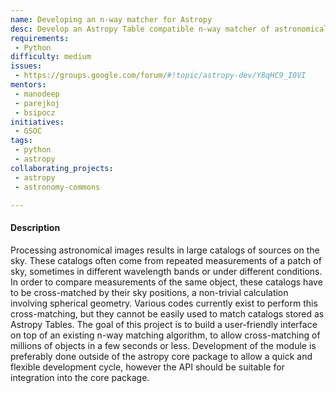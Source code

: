 ```yaml
---
name: Developing an n-way matcher for Astropy
desc: Develop an Astropy Table compatible n-way matcher of astronomical catalogues
requirements:
 - Python
difficulty: medium
issues:
 - https://groups.google.com/forum/#!topic/astropy-dev/Y8qHC9_I0VI
mentors:
 - manodeep
 - parejkoj
 - bsipocz
initiatives:
 - GSOC
tags:
 - python
 - astropy
collaborating_projects:
 - astropy
 - astronomy-commons

---
```


#### Description

Processing astronomical images results in large catalogs of sources on the
sky. These catalogs often come from repeated measurements of a patch of sky,
sometimes in different wavelength bands or under different conditions. In
order to compare measurements of the same object, these catalogs have to be
cross-matched by their sky positions, a non-trivial calculation involving
spherical geometry. Various codes currently exist to perform this
cross-matching, but they cannot be easily used to match catalogs stored as
Astropy Tables. The goal of this project is to build a user-friendly
interface on top of an existing n-way matching algorithm, to allow
cross-matching of millions of objects in a few seconds or less. Development
of the module is preferably done outside of the astropy core package to
allow a quick and flexible development cycle, however the API should be
suitable for integration into the core package.
